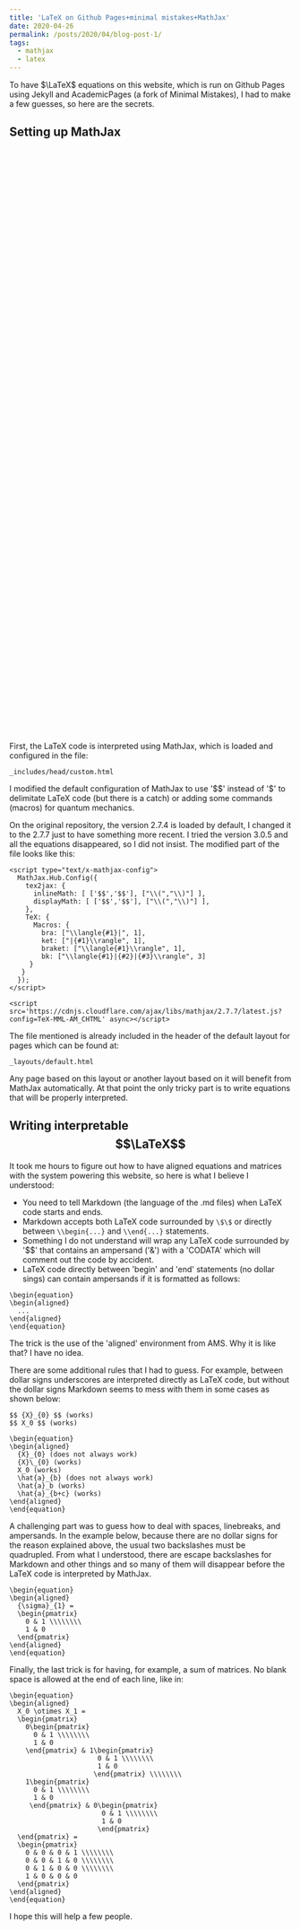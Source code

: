 ```yaml
---
title: 'LaTeX on Github Pages+minimal mistakes+MathJax'
date: 2020-04-26
permalink: /posts/2020/04/blog-post-1/
tags:
  - mathjax
  - latex
---
```




To have $\LaTeX$ equations on this website, which is run on Github Pages using Jekyll and AcademicPages (a fork of Minimal Mistakes), I had to make a few guesses, so here are the secrets. 


## Setting up MathJax

<script src="https://cdn.jsdelivr.net/gh/paulmasson/mathcell@1.7.0/build/mathcell.js"></script>
<div class="mathcell" style="height: 5in">
<script>

var parent = document.currentScript.parentNode;

var id = generateId();
parent.id = id;

MathCell( id, [] );

parent.update = function( id ) {

  var points = 7, size = 3;

  var step = 1 / ( points - 1 );

  var data = [];

  for ( var i = 0 ; i < points ; i++ )
    for ( var j = 0 ; j < points ; j++ )
      for ( var k = 0 ; k < points ; k++ ) {

        var x = step * i;
        var y = step * j;
        var z = step * k;

        var r = Math.round( 255 * x );
        var g = Math.round( 255 * y );
        var b = Math.round( 255 * z );

        var rgbString = `rgb( ${r}, ${g}, ${b} )`;

        data.push( point( [ x, y, z ], { size: size, color: rgbString } ) );

      }

  var config = { type: 'threejs', frame: false };

  evaluate( id, data, config );

}

parent.update( id );

</script>
</div>


<div class="mathcell" style="width: 6in; height: 6in">
<script>

var parent = document.currentScript.parentNode;

var id = generateId();
parent.id = id;

MathCell( id, [ { type: 'slider', min: 1, max: 5, default: 2.5,
                                  name: 'omega', label: '&omega;' } ] );

parent.update = function( id ) {

  var omega = getVariable( id, 'omega' );

  function z(x,y) { return [ x, y, Math.sin( omega * x * y ) ]; }

  var s = parametric( z, [-1.5,1.5,100], [-1.5,1.5,100],
                         { colormap: (x,y) => colorFromHue( ( 1 - Math.sin(x*y) ) / 2 ) } );

  var data = [ s ];

  var config = { type: 'threejs' };

  evaluate( id, data, config );

}

parent.update( id );

</script>
</div>
First, the LaTeX code is interpreted using MathJax, which is loaded and configured in the file: 

```
_includes/head/custom.html
```

I modified the default configuration of MathJax to use '\$\$' instead of '\$' to delimitate LaTeX code (but there is a catch) or adding some commands (macros) for quantum mechanics.  

On the original repository, the version 2.7.4 is loaded by default, I changed it to the 2.7.7 just to have something more recent. I tried the version 3.0.5 and all the equations disappeared, so I did not insist. The modified part of the file looks like this:

```
<script type="text/x-mathjax-config">
  MathJax.Hub.Config({
    tex2jax: {
      inlineMath: [ ['$$','$$'], ["\\(","\\)"] ],
      displayMath: [ ['$$','$$'], ["\\(","\\)"] ],
    },
    TeX: {
      Macros: {
        bra: ["\\langle{#1}|", 1],
        ket: ["|{#1}\\rangle", 1],
        braket: ["\\langle{#1}\\rangle", 1],
        bk: ["\\langle{#1}|{#2}|{#3}\\rangle", 3]
     }
   }
  });
</script>

<script src='https://cdnjs.cloudflare.com/ajax/libs/mathjax/2.7.7/latest.js?config=TeX-MML-AM_CHTML' async></script>
```

The file mentioned is already included in the header of the default layout for pages which can be found at:

```
_layouts/default.html
```

Any page based on this layout or another layout based on it will benefit from MathJax automatically. 
At that point the only tricky part is to write equations that will be properly interpreted. 


## Writing interpretable $$\LaTeX$$

It took me hours to figure out how to have aligned equations and matrices with the system powering this website, so here is what I believe I understood:
- You need to tell Markdown (the language of the .md files) when LaTeX code starts and ends.  
- Markdown accepts both LaTeX code surrounded by `\$\$` or directly between `\\begin{...}` and `\\end{...}` statements.  
- Something I do not understand will wrap any LaTeX code surrounded by '\$\$' that contains an ampersand ('\&') with a 'CODATA' which will comment out the code by accident.  
- LaTeX code directly between 'begin' and 'end' statements (no dollar sings) can contain ampersands if it is formatted as follows:

```
\begin{equation}
\begin{aligned}
  ...
\end{aligned}
\end{equation}
```

The trick is the use of the 'aligned' environment from AMS. Why it is like that? I have no idea.  

There are some additional rules that I had to guess. For example, between dollar signs underscores are interpreted directly as LaTeX code, but without the dollar signs Markdown seems to mess with them in some cases as shown below:

```
$$ {X}_{0} $$ (works)
$$ X_0 $$ (works)

\begin{equation}
\begin{aligned}
  {X}_{0} (does not always work)
  {X}\_{0} (works)
  X_0 (works)
  \hat{a}_{b} (does not always work)
  \hat{a}_b (works)
  \hat{a}_{b+c} (works)
\end{aligned}
\end{equation}
```

A challenging part was to guess how to deal with spaces, linebreaks, and ampersands. In the example below, because there are no dollar signs for the reason explained above, the usual two backslashes must be quadrupled. From what I understood, there are escape backslashes for Markdown and other things and so many of them will disappear before the LaTeX code is interpreted by MathJax.

```
\begin{equation}
\begin{aligned}
  {\sigma}_{1} =  
  \begin{pmatrix}
    0 & 1 \\\\\\\\
    1 & 0
  \end{pmatrix} 
\end{aligned}
\end{equation}
```

Finally, the last trick is for having, for example, a sum of matrices. No blank space is allowed at the end of each line, like in:

```
\begin{equation}
\begin{aligned}
  X_0 \otimes X_1 =  
  \begin{pmatrix}
    0\begin{pmatrix} 
      0 & 1 \\\\\\\\
      1 & 0
    \end{pmatrix} & 1\begin{pmatrix}
                      0 & 1 \\\\\\\\
                      1 & 0
                     \end{pmatrix} \\\\\\\\
    1\begin{pmatrix} 
      0 & 1 \\\\\\\\
      1 & 0
     \end{pmatrix} & 0\begin{pmatrix}
                       0 & 1 \\\\\\\\
                       1 & 0
                      \end{pmatrix} 
  \end{pmatrix} = 
  \begin{pmatrix}
    0 & 0 & 0 & 1 \\\\\\\\
    0 & 0 & 1 & 0 \\\\\\\\
    0 & 1 & 0 & 0 \\\\\\\\
    1 & 0 & 0 & 0 
  \end{pmatrix}
\end{aligned}
\end{equation}
```

I hope this will help a few people. 


